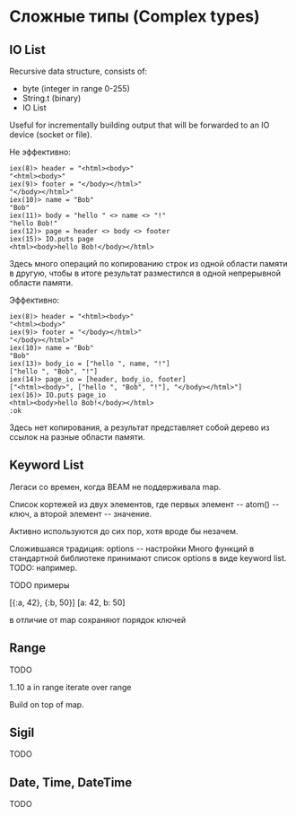 # Сложные типы (Complex types)

## IO List

Recursive data structure, consists of:
- byte (integer in range 0-255)
- String.t (binary)
- IO List

Useful for incrementally building output that will be forwarded to an IO device (socket or file).

Не эффективно:
```
iex(8)> header = "<html><body>"
"<html><body>"
iex(9)> footer = "</body></html>"
"</body></html>"
iex(10)> name = "Bob"
"Bob"
iex(11)> body = "hello " <> name <> "!"
"hello Bob!"
iex(12)> page = header <> body <> footer
iex(15)> IO.puts page
<html><body>hello Bob!</body></html>
```

Здесь много операций по копированию строк из одной области памяти в другую, чтобы в итоге результат разместился в одной непрерывной области памяти.

Эффективно:
```
iex(8)> header = "<html><body>"
"<html><body>"
iex(9)> footer = "</body></html>"
"</body></html>"
iex(10)> name = "Bob"
"Bob"
iex(13)> body_io = ["hello ", name, "!"]
["hello ", "Bob", "!"]
iex(14)> page_io = [header, body_io, footer]
["<html><body>", ["hello ", "Bob", "!"], "</body></html>"]
iex(16)> IO.puts page_io
<html><body>hello Bob!</body></html>
:ok
```

Здесь нет копирования, а результат представляет собой дерево из ссылок на разные области памяти.


## Keyword List

Легаси со времен, когда BEAM не поддерживала map. 

Список кортежей из двух элементов, где первых элемент -- atom() -- ключ, а второй элемент -- значение.

Активно используются до сих пор, хотя вроде бы незачем.

Сложившаяся традиция:
options -- настройки
Много функций в стандартной библиотеке принимают список options в виде keyword list.
TODO: например.

TODO примеры

[{:a, 42}, {:b, 50}]
[a: 42, b: 50]

в отличие от map сохраняют порядок ключей


## Range

TODO

1..10
a in range
iterate over range

Build on top of map.

## Sigil

TODO

## Date, Time, DateTime

TODO
